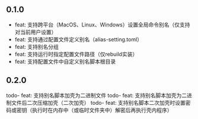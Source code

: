 ## 0.1.0

- feat: 支持跨平台（MacOS、Linux、Windows）设置全局命令别名（仅支持对当前用户设置）
- feat: 支持通过配置文件定义别名（alias-setting.toml）
- feat: 支持别名分组
- feat: 支持运行时指定配置文件路径（仅rebuild实装）
- feat: 支持配置文件中自定义别名脚本根目录

## 0.2.0

todo- feat: 支持别名脚本加壳为二进制文件
todo- feat: 支持别名脚本加壳为二进制文件后二次压缩加壳（二次加壳）
todo- feat: 支持别名脚本二次加壳时设置密码或密钥（执行时在内存中（或临时文件夹中）解密后再执行壳内程序）